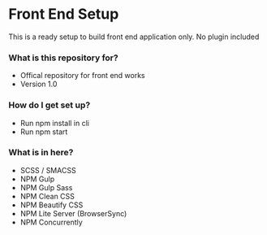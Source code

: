 # Front End Setup #

This is a ready setup to build front end application only. No plugin included

### What is this repository for? ###

* Offical repository for front end works
* Version 1.0

### How do I get set up? ###

* Run npm install in cli
* Run npm start

### What is in here? ###
* SCSS / SMACSS
* NPM Gulp
* NPM Gulp Sass
* NPM Clean CSS
* NPM Beautify CSS
* NPM Lite Server (BrowserSync)
* NPM Concurrently
